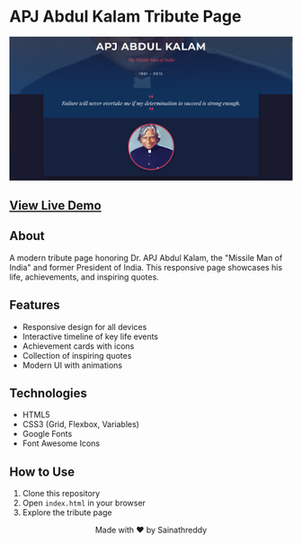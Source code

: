 # APJ Abdul Kalam Tribute Page

![Preview Image](Preview.png)

## [View Live Demo](https://sainath-666.github.io/Tribute_Page_1/)

## About

A modern tribute page honoring Dr. APJ Abdul Kalam, the "Missile Man of India" and former President of India. This responsive page showcases his life, achievements, and inspiring quotes.

## Features

- Responsive design for all devices
- Interactive timeline of key life events
- Achievement cards with icons
- Collection of inspiring quotes
- Modern UI with animations

## Technologies

- HTML5
- CSS3 (Grid, Flexbox, Variables)
- Google Fonts
- Font Awesome Icons

## How to Use

1. Clone this repository
2. Open `index.html` in your browser
3. Explore the tribute page

<div align="center">
  <p>Made with ❤️ by Sainathreddy</p>
</div>
